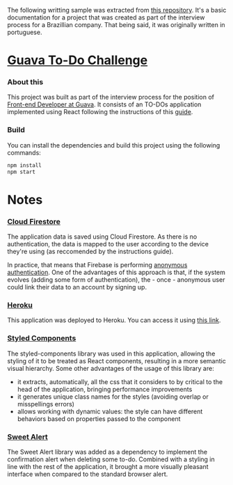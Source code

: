 The following writting sample was extracted from [this repository](https://github.com/victorrborges/guava-challenge). It's a basic documentation for a project that was created as part of the interview process for a Brazillian company. That being said, it was originally written in portuguese.


# [Guava To-Do Challenge](http://guava-todo-challenge.herokuapp.com/) 

### About this

This project was built as part of the interview process for the position of [Front-end Developer at Guava](https://github.com/frontendbr/vagas/issues/4380). It consists of an TO-DOs application implemented using React following the instructions of this [guide](https://www.notion.so/Sele-o-Front-End-e5e9165476604a01a6609ee51fcc7650).


### Build

You can install the dependencies and build this project using the following commands:

```sh
npm install
npm start
```

# Notes

### [Cloud Firestore](https://firebase.google.com/docs/firestore)

The application data is saved using Cloud Firestore. As there is no authentication, the data is mapped to the user according to the device they're using (as reccomended by the instructions guide).

In practice, that means that Firebase is performing [anonymous authentication](https://firebase.google.com/docs/auth/web/anonymous-auth?hl=pt-br). One of the advantages of this approach is that, if the system evolves (adding some form of authentication), the - once - anonymous user could link their data to an account by signing up.

### [Heroku](https://www.heroku.com/)

This application was deployed to Heroku. You can access it using [this link](http://guava-todo-challenge.herokuapp.com/).

### [Styled Components](https://styled-components.com/)

The styled-components library was used in this application, allowing the styling of it to be treated as React components, resulting in a more semantic visual hierarchy. Some other advantages of the usage of this library are:

- it extracts, automatically, all the css that it considers to by critical to the head of the application, bringing performance improvements
- it generates unique class names for the styles (avoiding overlap or misspellings errors)
- allows working with dynamic values: the style can have different behaviors based on properties passed to the component

### [Sweet Alert](https://sweetalert.js.org/guides/)

The Sweet Alert library was added as a dependency to implement the confirmation alert when deleting some to-do. Combined with a styling in line with the rest of the application, it brought a more visually pleasant interface when compared to the standard browser alert.